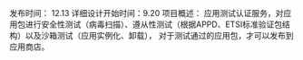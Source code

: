 发布时间： 12.13
详细设计开始时间：9.20
项目概述：
应用测试认证服务，对应用包进行安全性测试（病毒扫描）、遵从性测试（根据APPD、ETSI标准验证包结构）以及沙箱测试（应用实例化、卸载），
对于测试通过的应用包，才可以发布到应用商店。
